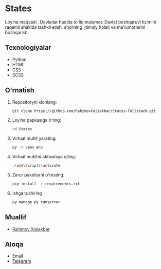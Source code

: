 # States 
Loyiha maqsadi : Davlatlar haqida to'liq malumot. Davlat boshqaruvi tizimini raqamli shaklda tashkil etish, aholining ijtimoiy holati va ma'lumotlarini boshqarish.

## Texnologiyalar
- Python
- HTML
- CSS
- SCSS

## O'rnatish
1. Repositoryni klonlang:
   ```bash
   git clone https://github.com/RahimovXojiakbar/States-Fullstack.git

2. Loyiha papkasiga o'ting:
   ```bash
   cd States

3. Virtual muhit yarating:
   ```bash
   py -m venv env

4. Virtual muhitni aktivatsya qiling:
   ```bash
   .\env\Scripts\activate

5. Zarur paketlarni o'rnating:
   ```bash
   pip install -r requirements.txt

6. Ishga tushiring
   ```bash
   py manage.py runserver


## Muallif 
- [Rahimov Xojiakbar](https://github.com/RahimovXojiakbar)

## Aloqa
- [Email](mailto:rahimovxojiakbar69@gmail.com)
- [Telegram](https://t.me/RAHIMOVXOJIAKBAR01)
  
